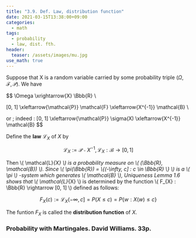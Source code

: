 ```yaml
---
title: "3.9. Def. Law, distribution function"
date: 2021-03-15T13:38:00+09:00
categories:
  - math
tags:
  - probability 
  - law, dist. fth.
header:
  teaser: /assets/images/mu.jpg
use_math: true
---
```


Suppose that X is a random variable carried by some probability triple $(\Omega, \mathcal{F}, \mathcal{P})$. We have

$$ 
\Omega \xrightarrow{X} \Bbb{R} \\

[0, 1] \xleftarrow{\mathcal{P}} \mathcal{F} \xleftarrow{X^{-1}} \mathcal{B} \\

or \; indeed \: [0, 1] \xleftarrow{\mathcal{P}} \sigma(X) \xleftarrow{X^{-1}} \mathcal{B}
$$

Define the **law** $\mathcal{L}_{X}$ of $X$ by

$$
\mathcal{L}_{X} := \mathcal{P} \circ X^{-1},  \mathcal{L}_{X} : \mathcal{B} \rightarrow [0, 1]
$$

Then \\( \mathcal{L}_{X} \\) is a probability measure on \\( (\Bbb{R}, \mathcal{B}) \\). Since \\( 
\pi(\Bbb{R}) = \\{(-\infty, c] : c \in \Bbb{R} \\} \\) is a \\( \pi \\) -system which generates \\( \mathcal{B} \\), Uniqueness Lemma 1.6 shows that \\( \mathcal{L}_{X} \\) is determined by the function \\( F_{X} : \Bbb{R} \rightarrow [0, 1] \\) defined as follows:

$$
F_{X}(c) := \mathcal{L}_{X}(-\infty, c] = P(X \leq c) = P \{w : X(w) \leq c \} 
$$

The funtion $F_{X}$ is called the **distribution function** of $X$.

### Probability with Martingales. David Williams. 33p.  